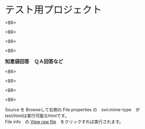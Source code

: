 <font size='6'>テスト用プロジェクト</font>

&lt;BR&gt;



&lt;BR&gt;



&lt;BR&gt;



&lt;BR&gt;



<font size='3'><b>知恵袋回答　ＱＡ回答など</b></font>

&lt;BR&gt;



&lt;BR&gt;



&lt;BR&gt;



&lt;BR&gt;



Source を Browseして右側の File properties の　svn:mime-type　が　text/htmlは実行可能なhtmlです。<br>
File info　の <u>View raw file</u>　をクリックすれば実行されます。<br>
<br>
<br>
<br>
<br>
<br>
<br>
<br>
